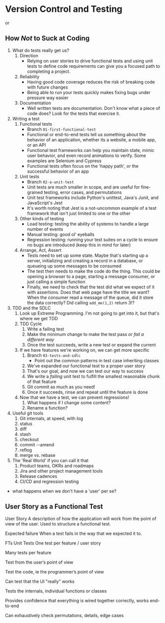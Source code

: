 # Version Control and Testing
or 
## How _Not_ to Suck at Coding

1. What do tests really get us?
    1. Direction
        - Relying on user stories to drive functional tests and using unit tests to define code requirements can give you a focused path to completing a project.
    2. Reliability
        - Having good code coverage reduces the risk of breaking code with future changes
        - Being able to run your tests quickly makes fixing bugs under pressure way easier
    3. Documentation
        - Well written tests are documentation. Don't know what a piece of code does? Look for the tests that exercise it.
2. Writing a test
    1. Functional tests
        - Branch `01-first-functional-test`
        - Functional or end-to-end tests tell us something about the behavior of an application, whether its a website, a mobile app, or an API
        - Functional test frameworks can help you maintain state, mimic user behavior, and even record animations to verify. Some examples are Selenium and Cypress
        - Functional tests often focus on the 'happy path', or the successful behavior of an app
    2. Unit tests
        - Branch `02-a-unit-test`
        - Unit tests are much smaller in scope, and are useful for fine-grained testing, error cases, and permutations
        - Unit test frameworks include Python's unittest, Java's Junit, and JavaScript's Jest
        - It's worth noting that Jest is a not-uncommon example of a test framework that isn't just limited to one or the other
    3. Other kinds of testing
        - Load testing: testing the ability of systems to handle a large number of events
        - Manual testing: good ol' eyeballs
        - Regression testing: running your test suites on a cycle to ensure no bugs are introduced (keep this in mind for later)
    4. Arrange, Act, Assert
        - Tests need to set up some state. Maybe that's starting up a server, initializing and creating a record in a database, or queueing up some messages to be consumed
        - The test then needs to make the code do the thing. This could be opening a browser to a page, starting a message consumer, or just calling a simple function
        - Finally, we need to check that the test did what we expect of it with assertions. Does that web page have the title we want? When the consumer read a message of the queue, did it store the data correctly? Did calling `add_me(1,2)` return 3!?
3. TDD and the SDLC
    1. Look up Extreme Programming. I'm not going to get into it, but that's where we get TDD
    2. TDD Cycle
        1. Write a failing test
        2. Make the minimum change to make the test pass _or fail a different way_
        3. Once the test succeeds, write a new test or expand the current
    3. If we have features we're working on, we can get more specific
        1. Branch `03-tests-and-sdlc`
            - Point out the common patterns in test case inheriting classes
        2. We've expanded our functional test to a proper user story
        3. That's our goal, and now we can test our way to success
        4. We write a _failing_ unit test to fulfill the smallest reasonable chunk of that feature
        5. Git commit as much as you need!
        6. Once it succeeds, rinse and repeat until the feature is done
    4. Now that we have a test, we can prevent regressions!
        1. What happens if I change some content? 
        2. Rename a function?
4. Useful git tools
    1. Git internals, at speed, with log
    1. status 
    2. diff
    3. stash
    4. checkout
    5. commit --amend
    6. reflog
    7. merge vs. rebase
5. The 'Real World' if you can call it that
    1. Product teams, OKRs and roadmaps
    2. Jira and other project management tools
    3. Release cadences
    4. CI/CD and regression testing

- what happens when we don't have a 'user' per se?
## User Story as a Functional Test


User Story
A description of how the application will work from the point of view of the user. Used to structure a functional test.

Expected failure
When a test fails in the way that we expected it to.

FTs	Unit Tests
One test per feature / user story

Many tests per feature

Test from the user’s point of view

Test the code, ie the programmer’s point of view

Can test that the UI "really" works

Tests the internals, individual functions or classes

Provides confidence that everything is wired together correctly, works end-to-end

Can exhaustively check permutations, details, edge cases

